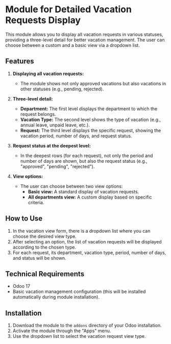 Module for Detailed Vacation Requests Display
=============================================

This module allows you to display all vacation requests in various statuses, providing a three-level detail for better vacation management. The user can choose between a custom and a basic view via a dropdown list.

Features
--------

1. **Displaying all vacation requests:**
   - The module shows not only approved vacations but also vacations in other statuses (e.g., pending, rejected).

2. **Three-level detail:**
   - **Department:** The first level displays the department to which the request belongs.
   - **Vacation Type:** The second level shows the type of vacation (e.g., annual leave, unpaid leave, etc.).
   - **Request:** The third level displays the specific request, showing the vacation period, number of days, and request status.

3. **Request status at the deepest level:**
   - In the deepest rows (for each request), not only the period and number of days are shown, but also the request status (e.g., "approved", "pending", "rejected").

4. **View options:**
   - The user can choose between two view options:
     - **Basic view:** A standard display of vacation requests.
     - **All departments view:** A custom display based on specific criteria.

How to Use
----------

1. In the vacation view form, there is a dropdown list where you can choose the desired view type.
2. After selecting an option, the list of vacation requests will be displayed according to the chosen type.
3. For each request, its department, vacation type, period, number of days, and status will be shown.

Technical Requirements
----------------------

- Odoo 17
- Basic vacation management configuration (this will be installed automatically during module installation).

Installation
------------

1. Download the module to the `addons` directory of your Odoo installation.
2. Activate the module through the "Apps" menu.
3. Use the dropdown list to select the vacation request view type.
